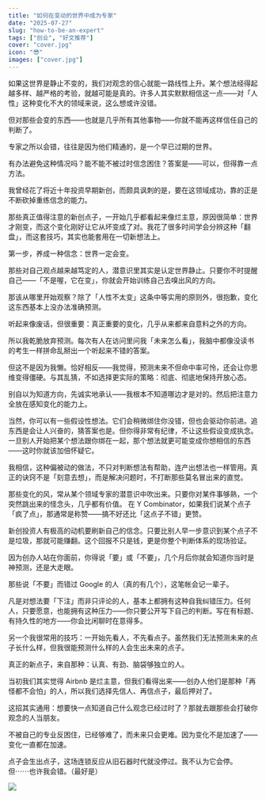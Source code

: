 ```yaml
---
title: "如何在变动的世界中成为专家"
date: "2025-07-27"
slug: "how-to-be-an-expert"
tags: ["创业", "好文推荐"]
cover: "cover.jpg"
icon: "😎"
images: ["cover.jpg"]
---
```

如果这世界是静止不变的，我们对观念的信心就能一路线性上升。某个想法经得起越多样、越严格的考验，就越可能是真的。许多人其实默默相信这一点——对「人性」这种变化不大的领域来说，这么想或许没错。



但对那些会变的东西——也就是几乎所有其他事物——你就不能再这样信任自己的判断了。



专家之所以会错，往往是因为他们精通的，是一个早已过期的世界。



有办法避免这种情况吗？能不能不被过时信念困住？答案是——可以，但得靠一点方法。



我曾经花了将近十年投资早期新创，而颇具讽刺的是，要在这领域成功，靠的正是不断砍掉重练信念的能力。



那些真正值得注意的新创点子，一开始几乎都看起来像烂主意，原因很简单：世界才刚变，而这个变化刚好让它从坏变成了对。我花了很多时间学会分辨这种「翻盘」，而这套技巧，其实也能套用在一切新想法上。



第一步，养成一种信念：世界一定会变。



那些对自己观点越来越笃定的人，潜意识里其实是认定世界静止。只要你不时提醒自己——「不是喔，它在变」，你就会开始训练自己去嗅出风的方向。



那该从哪里开始观察？除了「人性不太变」这条中等实用的原则外，很抱歉，变化这东西基本上没办法准确预测。



听起来像废话，但很重要：真正重要的变化，几乎从来都来自意料之外的方向。



所以我乾脆放弃预测。每次有人在访问里问我「未来怎么看」，我脑中都像没读书的考生一样拼命乱掰出一个听起来不错的答案。



但这不是因为我懒。恰好相反——我觉得，预测未来不但命中率可怜，还会让你思维变得僵硬。与其乱猜，不如选择更实际的策略：彻底、彻底地保持开放心态。



别自以为知道方向，先诚实地承认——我根本不知道哪边才是对的。然后把注意力全放在感知变化的能力上。



当然，你可以有一些假设性想法。它们会稍微绑住你没错，但也会驱动你前进。追东西是会让人兴奋的，猜答案也是。但你得非常有纪律，不让这些假设变成执念。
一旦别人开始把某个想法跟你绑在一起，那个想法就更可能变成你想相信的东西——这时你就该加倍怀疑它。



我相信，这种偏被动的做法，不只对判断想法有帮助，连产出想法也一样管用。真正的诀窍不是「刻意去想」，而是解决问题时，不打断那些莫名冒出来的直觉。



那些变化的风，常从某个领域专家的潜意识中吹出来。只要你对某件事够熟，一个突然跳出来的怪念头，几乎都有价值。
在 Y Combinator，如果我们说某个点子「疯了点」，那通常是称赞——搞不好还比「这点子不错」更赞。



新创投资人有极高的动机要刷新自己的信念。只要比别人早一步意识到某个点子不是垃圾，那就可能赚翻。这个回报不只是钱，更是你整个判断体系的现场验证。



因为创办人站在你面前，你得说「要」或「不要」，几个月后你就会知道你当时是神预测，还是大走眼。



那些说「不要」而错过 Google 的人（真的有几个），这笔帐会记一辈子。



凡是对想法要「下注」而非只评论的人，基本上都拥有这种自我纠错压力。任何人，只要愿意，也能拥有这种压力——你只要公开写下自己的判断。写在有标题、有持久性的地方——你会比闲聊时在意得多。



另一个我很常用的技巧：一开始先看人，不先看点子。虽然我们无法预测未来的点子长什么样，但我很能预测什么样的人会生出未来的点子。



真正的新点子，来自那种：认真、有劲、脑袋够独立的人。



当初我们其实觉得 Airbnb 是烂主意，但我们看得出来——创办人他们是那种「再怪都不会怕」的人，所以我们选择先信人、再信点子，最后押对了。



这招其实通用：想要快一点知道自己什么观念已经过时了？那就去跟那些会打破你观念的人当朋友。



不被自己的专业反困住，已经够难了，而未来只会更难。因为变化不是加速了——变化一直都在加速。



点子会生出点子，这场连锁反应从旧石器时代就没停过。我不认为它会停。
但⋯⋯也许我会错。（最好是）




![](https://prod-files-secure.s3.us-west-2.amazonaws.com/112d0858-5090-4d34-a606-b75eb8d65fd2/46476355-9cf3-4e99-9b7a-3531bc426380/1000202064.png?X-Amz-Algorithm=AWS4-HMAC-SHA256&X-Amz-Content-Sha256=UNSIGNED-PAYLOAD&X-Amz-Credential=ASIAZI2LB4664G3SVBGF%2F20250823%2Fus-west-2%2Fs3%2Faws4_request&X-Amz-Date=20250823T190939Z&X-Amz-Expires=3600&X-Amz-Security-Token=IQoJb3JpZ2luX2VjENr%2F%2F%2F%2F%2F%2F%2F%2F%2F%2FwEaCXVzLXdlc3QtMiJGMEQCIGeDaFdCtjiMXyO5OgdCnbdSylHiZ1SWsjM91mD00E%2BrAiAFN%2BsFAzTLJkL23J6PMoExE6JPs%2FOkOxQpoIj4l6pwBSr%2FAwgzEAAaDDYzNzQyMzE4MzgwNSIMEn0z2ygyh%2FkbhgrzKtwDql%2FQYiWcaW56AI8cj%2BC5ZiP2aVwzctsXpApdLhUUpjNvDrW8dNPL%2BzNHcZWb3GBul2mPxLSfvCwaveBnj3xuPyB%2BIzTzuTo5pMLqshAujFZgYfNY1BkFWAjmwKpsc0JlKGQEp2CsjS8eLfWOBnnEIPaqJ%2FD7%2FqB%2F4UnIp%2BVzFWS3IIhO92LNLlDmEyAvZHaXyLEuHexpqIBCI9Lc6%2B81pMcb2WHCMbvMnwmUGZUFuNHj1JKhpOlDfNuYARlKQW1wfyYDA2FqD%2BRNGqvv9NniEZu8eWRyBH3LX9G3fqz1Ae05pt1EqkylvWS2rIG9Qmp3FpeBwL%2B%2B0iMSUgpYFOmOJWrC1BqviMzLdnNoLYHjpuh%2BCQEFbwroGYRforQBpgnMmpOhr3MLppdn%2FER3rWO6v4%2FQhRXC%2FR65mMmQIdcftHsvC8fJ6GKSAJ2obaoFzxPX8jIcV90dsrqUeMNBhVD0mgn%2FdjD23ERVI%2BFesIn9YZU12t8lALX64uj76fAxs8TZpkXDd1g0LJIYH54Wzx5BMRxjT%2F13ZsEfgJ7nUvrSB2ecgwwyDwfdrgGBkRTP1%2FLuhWLgvMeJ9O%2FV3SZC%2FSAKQuvRJdk3pYToP8ssnl8I0qOBzpCr77RXbUVRA6Qw1YaoxQY6pgEe2uEFAq23ejBxoUtx3L1wA4iKxLa9M8aNS8DWxul4HeAPDUGk5Dv5NsKxABuMubp9dwE1OR9%2BkVYczXowFAM%2BsIHVkxz7GY7a1K7E%2B0x6L7O61g3agjLSWGL7Ccn0%2FdHDNXFIpKW3nb65JhZZ18K5BWW6QQhwJ15atQ6V9h7qrlW2w2u5swEQMq7maKyKYWRxNZe5HdJZkAB1P3Z%2BFrD%2FFuEx%2BA2m&X-Amz-Signature=f8dc7920830f5db131e7e6e330414e7601b2054bb9a8d5f4566e8f0dca5168fa&X-Amz-SignedHeaders=host&x-amz-checksum-mode=ENABLED&x-id=GetObject)


